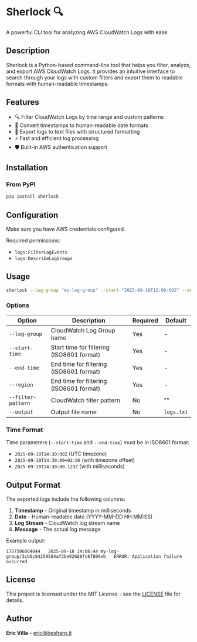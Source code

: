 # Sherlock 🔍

A powerful CLI tool for analyzing AWS CloudWatch Logs with ease.

## Description

Sherlock is a Python-based command-line tool that helps you filter, analyze, and export AWS CloudWatch Logs. It provides an intuitive interface to search through your logs with custom filters and export them to readable formats with human-readable timestamps.

## Features

- 🔍 Filter CloudWatch Logs by time range and custom patterns
- 📅 Convert timestamps to human-readable date formats
- 📝 Export logs to text files with structured formatting
- ⚡ Fast and efficient log processing
- 🛡️ Built-in AWS authentication support

## Installation

### From PyPI
```bash
pip install sherlock
```

## Configuration

Make sure you have AWS credentials configured.

Required permissions:
- `logs:FilterLogEvents`
- `logs:DescribeLogGroups`

## Usage
```bash
sherlock --log-group "my-log-group" --start "2025-09-10T12:00:00Z" --end "2025-09-10T12:15:00Z" --region "eu-central-1" --filter-pattern "UnwantedException"
```

### Options

| Option | Description | Required | Default |
|--------|-------------|----------|---------|
| `--log-group` | CloudWatch Log Group name | Yes | - |
| `--start-time` | Start time for filtering (ISO8601 format) | Yes | - |
| `--end-time` | End time for filtering (ISO8601 format) | Yes | - |
| `--region` | End time for filtering (ISO8601 format) | Yes | - |
| `--filter-pattern` | CloudWatch filter pattern | No | "" |
| `--output` | Output file name | No | `logs.txt` |

### Time Format

Time parameters (`--start-time` and `--end-time`) must be in ISO8601 format:

- `2025-09-10T14:30:00Z` (UTC timezone)
- `2025-09-10T14:30:00+02:00` (with timezone offset)
- `2025-09-10T14:30:00.123Z` (with milliseconds)

## Output Format

The exported logs include the following columns:
1. **Timestamp** - Original timestamp in milliseconds
2. **Date** - Human-readable date (YYYY-MM-DD HH:MM:SS)
3. **Log Stream** - CloudWatch log stream name
4. **Message** - The actual log message

Example output:
```
1757506004044	2025-09-10 14:06:44	my-log-group/3cb6c84259584af3be92688fc6f809eb	ERROR: Application failure occurred
```

## License

This project is licensed under the MIT License - see the [LICENSE](LICENSE) file for details.

## Author

**Eric Villa** - [eric@besharp.it](mailto:eric.villa91@gmail.com)